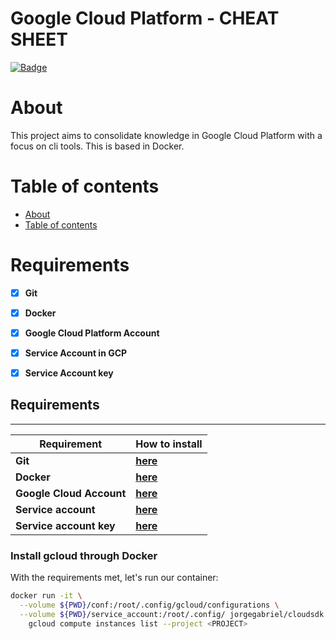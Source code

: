 # **Google Cloud Platform - CHEAT SHEET**
[![Badge](https://img.shields.io/github/last-commit/jorgegabrielti/sre-rootsetup)](https://github.com/jorgegabrielti/gcp-cheatsheet)

About
==========
This project aims to consolidate knowledge in Google Cloud Platform with a focus on cli tools. This is based in Docker.

[//]: # "[![Badge]()]()"

Table of contents
==========
<!--ts-->
   * [About](#about)
   * [Table of contents](#table-of-contents)
<!--te-->

[//]: # "(## Feature)"
[//]: # "(- [x] [Packages utils](src/conf/packages.txt))"

Requirements
==========
- [x] **Git**
- [x] **Docker**
- [x] **Google Cloud Platform Account**
- [x] **Service Account in GCP**
- [x] **Service Account key**
  

## **Requirements**
---
Requirement             | How to install
-------------------------|----------------
**Git**                  | [**here**](https://git-scm.com/book/en/v2/Getting-Started-Installing-Git)
**Docker**               | [**here**](https://docs.docker.com/engine/install/)
**Google Cloud Account** | [**here**](https://cloud.google.com/apigee/docs/hybrid/v1.4/precog-gcpaccount)
**Service account**      | [**here**](https://cloud.google.com/iam/docs/creating-managing-service-accounts#iam-service-accounts-create-console)
**Service account key**  | [**here**](https://cloud.google.com/iam/docs/creating-managing-service-account-keys)

### **Install gcloud through Docker**
With the requirements met, let's run our container:

```bash
docker run -it \
  --volume ${PWD}/conf:/root/.config/gcloud/configurations \
  --volume ${PWD}/service_account:/root/.config/ jorgegabriel/cloudsdk:latest \
    gcloud compute instances list --project <PROJECT>
```

